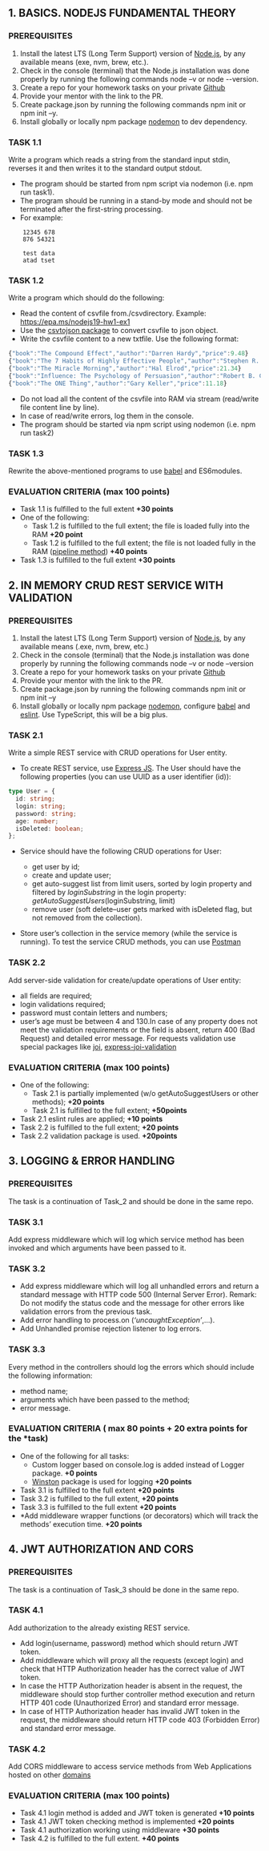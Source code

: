 ## 1. BASICS. NODEJS FUNDAMENTAL THEORY

### PREREQUISITES

1. Install the latest LTS (Long Term Support) version of [Node.js](https://nodejs.org/en/), by any available means (exe, nvm, brew, etc.).
2. Check in the console (terminal) that the Node.js installation was done properly by running the following commands node –v or node --version.
3. Create a repo for your homework tasks on your private [Github](https://github.com/)
4. Provide your mentor with the link to the PR.
5. Create package.json by running the following commands npm init or npm init –y.
6. Install globally or locally npm package [nodemon](https://github.com/remy/nodemon) to dev dependency.

### TASK 1.1

Write a program which reads a string from the standard input stdin, reverses it and then writes it to the standard output stdout.

- The program should be started from npm script via nodemon (i.e. npm run task1).
- The program should be running in a stand-by mode and should not be terminated after the first-string processing.
- For example:

```
    12345 678
    876 54321

    test data
    atad tset
```

### TASK 1.2

Write a program which should do the following:

- Read the content of csvfile from./csvdirectory. Example: <https://epa.ms/nodejs19-hw1-ex1>
- Use the [csvtojson package](https://github.com/Keyang/node-csvtojson) to convert csvfile to json object.
- Write the csvfile content to a new txtfile. Use the following format:

```typescript
{"book":"The Compound Effect","author":"Darren Hardy","price":9.48}
{"book":"The 7 Habits of Highly Effective People","author":"Stephen R. Covey","price":23.48}
{"book":"The Miracle Morning","author":"Hal Elrod","price":21.34}
{"book":"Influence: The Psychology of Persuasion","author":"Robert B. Cialdini","price":12.99}
{"book":"The ONE Thing","author":"Gary Keller","price":11.18}
```

- Do not load all the content of the csvfile into RAM via stream (read/write file content line by line).
- In case of read/write errors, log them in the console.
- The program should be started via npm script using nodemon (i.e. npm run task2)

### TASK 1.3

Rewrite the above-mentioned programs to use [babel](https://babeljs.io/) and ES6modules.

### EVALUATION CRITERIA (max 100 points)

- Task 1.1 is fulfilled to the full extent **+30 points**
- One of the following:
  - Task 1.2 is fulfilled to the full extent; the file is loaded fully into the RAM **+20 point**
  - Task 1.2 is fulfilled to the full extent; the file is not loaded fully in the RAM ([pipeline method](https://nodejs.org/api/stream.html#stream_stream_pipeline_streams_callback)) **+40 points**
- Task 1.3 is fulfilled to the full extent **+30 points**

## 2. IN MEMORY CRUD REST SERVICE WITH VALIDATION

### PREREQUISITES

1. Install the latest LTS (Long Term Support) version of [Node.js](https://nodejs.org/en/), by any available means (.exe, nvm, brew, etc.)
2. Check in the console (terminal) that the Node.js installation was done properly by running the following commands node –v or node –version
3. Create a repo for your homework tasks on your private [Github](https://github.com/)
4. Provide your mentor with the link to the PR.
5. Create package.json by running the following commands npm init or npm init –y
6. Install globally or locally npm package [nodemon](https://github.com/remy/nodemon), configure [babel](https://babeljs.io/) and [eslint](https://eslint.org/). Use TypeScript, this will be a big plus.

### TASK 2.1

Write a simple REST service with CRUD operations for User entity.

- To create REST service, use [Express JS](https://expressjs.com/). The User should have the following properties (you can use UUID as a user identifier (id)):

```typescript
type User = {
  id: string;
  login: string;
  password: string;
  age: number;
  isDeleted: boolean;
};
```

- Service should have the following CRUD operations for User:
  - get user by id;
  - create and update user;
  - get auto-suggest list from limit users, sorted by login property and filtered by _loginSubstring_ in the login property: _getAutoSuggestUsers_(loginSubstring, limit)
  - remove user (soft delete–user gets marked with isDeleted flag, but not removed from the collection).

- Store user’s collection in the service memory (while the service is running). To test the service CRUD methods, you can use [Postman](https://www.getpostman.com/)

### TASK 2.2

Add server-side validation for create/update operations of User entity:

- all fields are required;
- login validations required;
- password must contain letters and numbers;
- user’s age must be between 4 and 130.In case of any property does not meet the validation requirements or the field is absent, return 400 (Bad Request) and detailed error message. For requests validation use special packages like [joi](https://github.com/hapijs/joi), [express-joi-validation](https://www.npmjs.com/package/express-joi-validation)

### EVALUATION CRITERIA (max 100 points)

- One of the following:
  - Task 2.1 is partially implemented (w/o getAutoSuggestUsers or other methods); **+20 points**
  - Task 2.1 is fulfilled to the full extent; **+50points**
- Task 2.1 eslint rules are applied; **+10 points**
- Task 2.2 is fulfilled to the full extent; **+20 points**
- Task 2.2 validation package is used. **+20points**

## 3. LOGGING & ERROR HANDLING

### PREREQUISITES

The task is a continuation of Task_2 and should be done in the same repo.

### TASK 3.1

Add express middleware which will log which service method has been invoked and which arguments have been passed to it.

### TASK 3.2

- Add express middleware which will log all unhandled errors and return a standard message with HTTP code 500 (Internal Server Error). Remark: Do not modify the status code and the message for other errors like validation errors from the previous task.
- Add error handling to process.on (_‘uncaughtException’_,...).
- Add Unhandled promise rejection listener to log errors.

### TASK 3.3

Every method in the controllers should log the errors which should include the following information:

- method name;
- arguments which have been passed to the method;
- error message.

### EVALUATION CRITERIA ( max 80 points + 20 extra points for the \*task)

- One of the following for all tasks:
  - Custom logger based on console.log is added instead of Logger package. **+0 points**
  - [Winston](https://github.com/winstonjs/winston) package is used for logging **+20 points**
- Task 3.1 is fulfilled to the full extent **+20 points**
- Task 3.2 is fulfilled to the full extent, **+20 points**
- Task 3.3 is fulfilled to the full extent **+20 points**
- \*Add middleware wrapper functions (or decorators) which will track the methods’ execution time. **+20 points**

## 4. JWT AUTHORIZATION AND CORS

### PREREQUISITES

The task is a continuation of Task_3 should be done in the same repo.

### TASK 4.1

Add authorization to the already existing REST service.

- Add login(username, password) method which should return JWT token.
- Add middleware which will proxy all the requests (except login) and check that HTTP Authorization header has the correct value of JWT token.
- In case the HTTP Authorization header is absent in the request, the middleware should stop further controller method execution and return HTTP 401 code (Unauthorized Error) and standard error message.
- In case of HTTP Authorization header has invalid JWT token in the request, the middleware should return HTTP code 403 (Forbidden Error) and standard error message.

### TASK 4.2

Add CORS middleware to access service methods from Web Applications hosted on other [domains](https://github.com/expressjs/cors)

### EVALUATION CRITERIA (max 100 points)

- Task 4.1 login method is added and JWT token is generated **+10 points**
- Task 4.1 JWT token checking method is implemented **+20 points**
- Task 4.1 authorization working using middleware **+30 points**
- Task 4.2 is fulfilled to the full extent. **+40 points**
